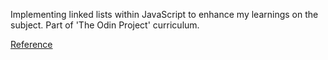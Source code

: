 Implementing linked lists within JavaScript to enhance my learnings on the subject. Part of 'The Odin Project' curriculum.

[Reference](https://www.theodinproject.com/lessons/javascript-linked-lists)
